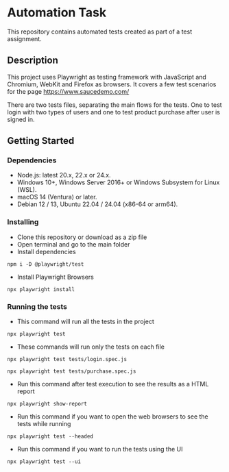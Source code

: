 # Automation Task
This repository contains automated tests created as part of a test assignment.

## Description
This project uses Playwright as testing framework with JavaScript and Chromium, WebKit and Firefox as browsers.
It covers a few test scenarios for the page https://www.saucedemo.com/ 

There are two tests files, separating the main flows for the tests. 
One to test login with two types of users and one to test product purchase after user is signed in.    

## Getting Started

### Dependencies
* Node.js: latest 20.x, 22.x or 24.x.
* Windows 10+, Windows Server 2016+ or Windows Subsystem for Linux (WSL).
* macOS 14 (Ventura) or later.
* Debian 12 / 13, Ubuntu 22.04 / 24.04 (x86-64 or arm64).

### Installing
* Clone this repository or download as a zip file  
* Open terminal and go to the main folder 
* Install dependencies
```
npm i -D @playwright/test
```
* Install Playwright Browsers
```
npx playwright install
```

### Running the tests
* This command will run all the tests in the project
```
npx playwright test
```
* These commands will run only the tests on each file
```
npx playwright test tests/login.spec.js
```
```
npx playwright test tests/purchase.spec.js
```
* Run this command after test execution to see the results as a HTML report
```
npx playwright show-report
```
* Run this command if you want to open the web browsers to see the tests while running 
```
npx playwright test --headed
```
* Run this command if you want to run the tests using the UI 
```
npx playwright test --ui
```









